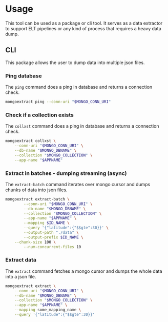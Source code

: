 # Usage
This tool can be used as a package or cli tool.
It serves as a data extractor to support ELT pipelines or any kind of process that requires a heavy data dump.

## CLI

This package allows the user to dump data into multiple json files.

### Ping database
The `ping` command does a ping in database and returns a connection check.


```bash
mongoextract ping --conn-uri "$MONGO_CONN_URI"
```

### Check if a collection exists
The `collxst` command does a ping in database and returns a connection check.


```bash
mongoextract collxst \
	--conn-uri "$MONGO_CONN_URI" \
	--db-name "$MONGO_DBNAME" \
	--collection "$MONGO_COLLECTION" \
	--app-name "$APPNAME"
```


### Extract in batches - dumping streaming (async)
The `extract-batch` command iterates over mongo cursor and dumps chunks of data into json files.


```bash
mongoextract extract-batch \
		--conn-uri "$MONGO_CONN_URI" \
		--db-name "$MONGO_DBNAME" \
		--collection "$MONGO_COLLECTION" \
		--app-name "$APPNAME" \
		--mapping $ID_NAME \
		--query '{"latitude":{"$$gte":30}}' \
		--output-path "./data" \
		--output-prefix $ID_NAME \
    --chunk-size 100 \
		--num-concurrent-files 10
```

### Extract data
The `extract` command fetches a mongo cursor and dumps the whole data into a json file.


```bash
mongoextract extract \
	--conn-uri "$MONGO_CONN_URI" \
	--db-name "$MONGO_DBNAME" \
	--collection "$MONGO_COLLECTION" \
	--app-name "$APPNAME" \
	--mapping some_mapping_name \
	--query '{"latitude":{"$$gte":30}}'
```
